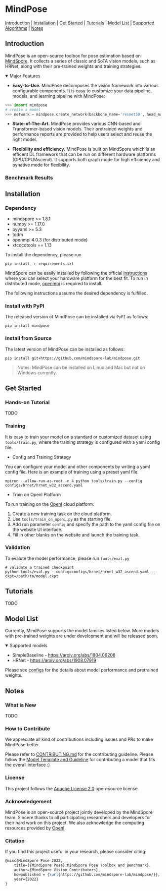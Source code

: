 # MindPose

[Introduction](#introduction) |
[Installation](#installation) |
[Get Started](#get-started) |
[Tutorials](#tutorials) |
[Model List](#model-list) |
[Supported Algorithms](#supported-algorithms) |
[Notes](#notes) 

## Introduction
MindPose is an open-source toolbox for pose estimation based on [MindSpore](https://www.mindspore.cn/en). It collects a series of classic and SoTA vision models, such as HRNet, along with their pre-trained weights and training strategies. 

<details open>
<summary> Major Features </summary>

- **Easy-to-Use.** MindPose decomposes the vision framework into various configurable components. It is easy to customize your data pipeline, models, and learning pipeline with MindPose: 

```python
>>> import mindpose
# create a model
>>> network = mindpose.create_network(backbone_name='resnet50', head_name="simple_baseline_head")
```

- **State-of-The-Art.** MindPose provides various CNN-based and Transformer-based vision models. Their pretrained weights and performance reports are provided to help users select and reuse the right model.

- **Flexibility and efficiency.** MindPose is built on MindSpore which is an efficent DL framework that can be run on different hardware platforms (GPU/CPU/Ascend). It supports both graph mode for high efficiency and pynative mode for flexibility.

</details>

### Benchmark Results

## Installation

### Dependency

- mindspore >= 1.8.1
- numpy >= 1.17.0
- pyyaml >= 5.3
- tqdm
- openmpi 4.0.3 (for distributed mode) 
- xtcocotools == 1.13

To install the dependency, please run
```shell
pip install -r requirements.txt
```

MindSpore can be easily installed by following the official [instructions](https://www.mindspore.cn/install) where you can select your hardware platform for the best fit. To run in distributed mode, [openmpi](https://www.open-mpi.org/software/ompi/v4.0/) is required to install.

The following instructions assume the desired dependency is fulfilled. 

### Install with PyPI

The released version of MindPose can be installed via `PyPI` as follows:
```shell
pip install mindpose
```

### Install from Source

The latest version of MindPose can be installed as follows:
```shell
pip install git+https://github.com/mindspore-lab/mindpose.git
```

> Notes: MindPose can be installed on Linux and Mac but not on Windows currently.

## Get Started 

### Hands-on Tutorial

TODO

### Training

It is easy to train your model on a standard or customized dataset using `tools/train.py`, where the training strategy is configured with a yaml config file.

- Config and Training Strategy

You can configure your model and other components by writing a yaml config file. Here is an example of training using a preset yaml file.

```shell
mpirun --allow-run-as-root -n 4 python tools/train.py --config configs/hrnet/hrnet_w32_ascend.yaml
```

- Train on OpenI Platform

To run training on the [OpenI](https://openi.pcl.ac.cn/) cloud platform:

1. Create a new training task on the cloud platform.
2. Use `tools/train_on_openi.py` as the starting file.
3. Add run parameter `config` and specify the path to the yaml config file on the website UI interface.
4. Fill in other blanks on the website and launch the training task.

### Validation

To evalute the model performance, please run `tools/eval.py` 

```shell
# validate a trained checkpoint
python tools/eval.py --config=configs/hrnet/hrnet_w32_ascend.yaml --ckpt=/path/to/model.ckpt 
```

## Tutorials

TODO

## Model List

Currently, MindPose supports the model families listed below. More models with pre-trained weights are under development and will be released soon.

<details open>
<summary> Supported models </summary>

* SimpleBaseline - https://arxiv.org/abs/1804.06208
* HRNet - https://arxiv.org/abs/1908.07919

Please see [configs](./configs) for the details about model performance and pretrained weights.

</details>

## Notes
### What is New

TODO

### How to Contribute

We appreciate all kind of contributions including issues and PRs to make MindPose better. 

Please refer to [CONTRIBUTING.md](CONTRIBUTING.md) for the contributing guideline. Please follow the [Model Template and Guideline](mindpose/models/model_template.md) for contributing a model that fits the overall interface :)

### License

This project follows the [Apache License 2.0](LICENSE.md) open-source license.

### Acknowledgement

MindPose is an open-source project jointly developed by the MindSpore team.
Sincere thanks to all participating researchers and developers for their hard work on this project.
We also acknowledge the computing resources provided by [OpenI](https://openi.pcl.ac.cn/).

### Citation

If you find this project useful in your research, please consider citing:

```latex
@misc{MindSpore Pose 2022,
    title={{MindSpore Pose}:MindSpore Pose Toolbox and Benchmark},
    author={MindSpore Vision Contributors},
    howpublished = {\url{https://github.com/mindspore-lab/mindpose/}},
    year={2022}
}
```

